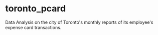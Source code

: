 # toronto_pcard
Data Analysis on the city of Toronto's monthly reports of its employee's expense card transactions.
